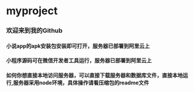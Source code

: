 # myproject
### 欢迎来到我的Github
#### 小说app的apk安装包安装即可打开，服务器已部署到阿里云上
#### 小程序源码可在微信开发者工具运行，服务器已部署到阿里云上
#### 如何你想直接本地访问服务器，可以直接下载服务器和数据库文件，直接本地运行,服务器采用node环境，具体操作请看压缩包的readme文件
